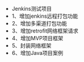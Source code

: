 
* Jenkins测试项目 
 * 1、增加jenkins远程打包功能
 * 2、增加多渠道打包功能
 * 3、增加retrofit网络框架请求 
 * 4、增加MVP项目框架
 * 5、封装网络框架
 * 6、增加Java项目案例

